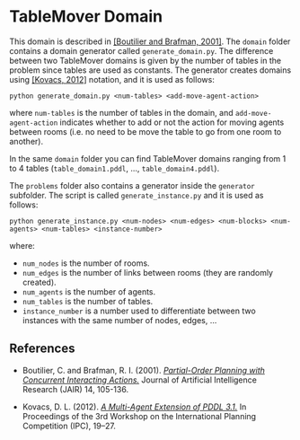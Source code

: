 # TableMover Domain

This domain is described in [[Boutilier and Brafman, 2001]](#ref-boutilier). The `domain` folder contains a domain generator called `generate_domain.py`. The difference between two TableMover domains is given by the number of tables in the problem since tables are used as constants. The generator creates domains using [[Kovacs, 2012]](#ref-kovacs) notation, and it is used as follows:

```
python generate_domain.py <num-tables> <add-move-agent-action>
```

where `num-tables` is the number of tables in the domain, and `add-move-agent-action` indicates whether to add or not the action for moving agents between rooms (i.e. no need to be move the table to go from one room to another).

In the same `domain` folder you can find TableMover domains ranging from 1 to 4 tables (`table_domain1.pddl`, ..., `table_domain4.pddl`).

The `problems` folder also contains a generator inside the `generator` subfolder. The script is called `generate_instance.py` and it is used as follows:

```
python generate_instance.py <num-nodes> <num-edges> <num-blocks> <num-agents> <num-tables> <instance-number>
```

where:

* `num_nodes` is the number of rooms.
* `num_edges` is the number of links between rooms (they are randomly created).
* `num_agents` is the number of agents.
* `num_tables` is the number of tables.
* `instance_number` is a number used to differentiate between two instances with the same number of nodes, edges, ...

## References

* <a name="ref-boutilier">Boutilier, C. and Brafman, R. I. (2001).</a> [_Partial-Order Planning with Concurrent Interacting Actions._](http://dx.doi.org/10.1613/jair.740) Journal of Artificial Intelligence Research (JAIR) 14, 105-136.

* <a name="ref-kovacs">Kovacs, D. L. (2012).</a> [_A Multi-Agent Extension of PDDL 3.1._](http://www.r3-cop.eu/wp-content/uploads/2013/01/A-Multy-Agent-Extension-of-PDDL3.1.pdf) In Proceedings of the 3rd Workshop on the International Planning Competition (IPC), 19–27.


